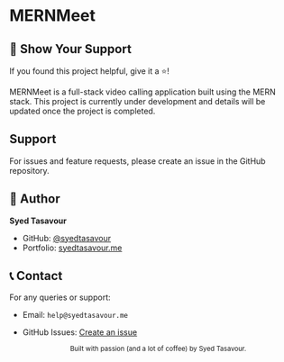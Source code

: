 # MERNMeet

## 🌟 Show Your Support
If you found this project helpful, give it a ⭐️!

MERNMeet is a full-stack video calling application built using the MERN stack. This project is currently under development and details will be updated once the project is completed.


## Support
For issues and feature requests, please create an issue in the GitHub repository.

## 👤 Author
**Syed Tasavour**  
- GitHub: [@syedtasavour](https://github.com/syedtasavour)
- Portfolio: [syedtasavour.me](https://syedtasavour.me)


## 📞 Contact
For any queries or support:
- Email: `help@syedtasavour.me`
- GitHub Issues: [Create an issue](https://github.com/syedtasavour/backend-VidEngine/issues)

  <div align="center">
  <sub>Built with passion (and a lot of coffee) by Syed Tasavour.</sub>
</div>
